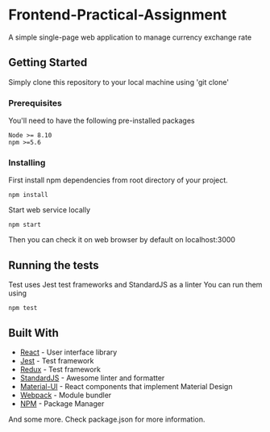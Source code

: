 # Frontend-Practical-Assignment
A simple single-page web application to manage currency exchange rate
## Getting Started

Simply clone this repository to your local machine using 'git clone'

### Prerequisites

You'll need to have the following pre-installed packages

```
Node >= 8.10
npm >=5.6
```

### Installing

First install npm dependencies from root directory of your project.

```
npm install
```

Start web service locally
```
npm start
```

Then you can check it on web browser by default on localhost:3000

## Running the tests
Test uses Jest test frameworks and StandardJS as a linter You can run them using

```
npm test
```

## Built With

* [React](http://www.dropwizard.io/1.0.2/docs/) - User interface library
* [Jest](https://facebook.github.io/jest/) - Test framework
* [Redux](https://redux.js.org/) - Test framework
* [StandardJS](https://standardjs.com/) - Awesome linter and formatter
* [Material-UI](https://www.material-ui.com/#/) - React components that implement Material Design
* [Webpack](https://webpack.js.org/) - Module bundler
* [NPM](https://www.npmjs.com/) - Package Manager

And some more. Check package.json for more information.